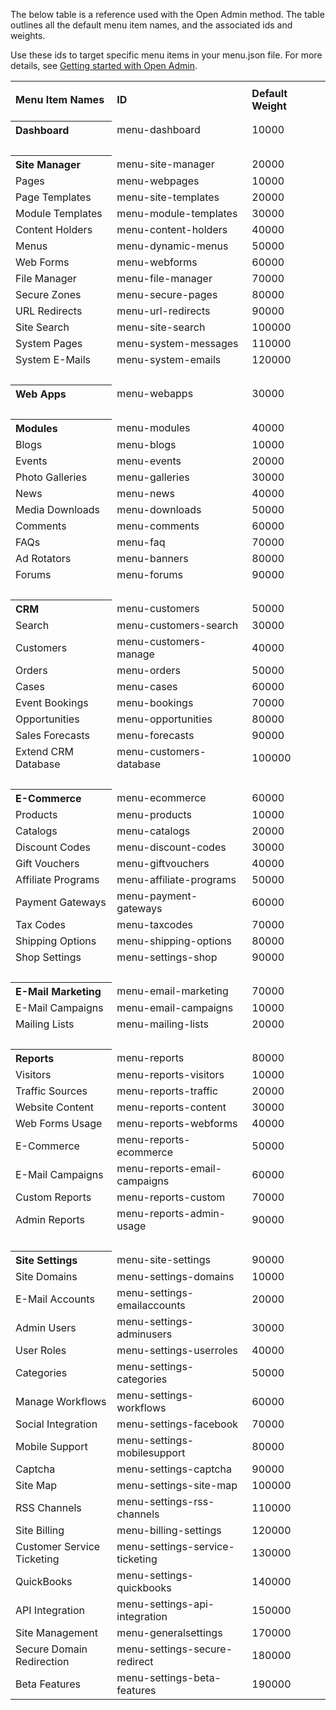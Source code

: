 The below table is a reference used with the Open Admin method. The table outlines all the default menu item names, and the associated ids and weights.

Use these ids to target specific menu items in your menu.json file. For more details, see [Getting started with Open Admin](/content/developer-guides/open-admin/getting-started-with-open-admin.html).

<table>
  <tr>
    <th align="left" width="191" height="58">Menu Item Names</th>
    <th align="left" width="285" widtd="229">ID</th>
    <th align="left" width="158" widtd="294">Default Weight</th>
  </tr>
  <tr>
  <td colspan="4"></td>
  </tr>
  <tr>
  <tr>
    <th align="left" widtd="147">Dashboard</th>
    <td>menu-dashboard</td>
    <td>10000</td>
  </tr>
  <tr>
    <td>&nbsp;</td>
    <td>&nbsp;</td>
    <td>&nbsp;</td>
  </tr>
  <tr>
    <th align="left">Site Manager</th>
    <td>menu-site-manager</td>
    <td>20000</td>
  </tr>
  <tr>
    <td> Pages</td>
    <td>	menu-webpages</td>
    <td>10000</td>
  </tr>
  <tr>
    <td> Page Templates</td>
    <td>	menu-site-templates</td>
    <td>20000</td>
  </tr>
  <tr>
    <td> Module Templates</td>
    <td>	menu-module-templates</td>
    <td>30000</td>
  </tr>
  <tr>
    <td>Content Holders</td>
    <td>	menu-content-holders</td>
    <td>40000</td>
  </tr>
  <tr>
    <td> Menus</td>
    <td>	menu-dynamic-menus</td>
    <td>50000</td>
  </tr>
  <tr>
    <td> Web Forms</td>
    <td>	menu-webforms</td>
    <td>60000</td>
  </tr>
  <tr>
    <td> File Manager</td>
    <td>	menu-file-manager</td>
    <td>70000</td>
  </tr>
  <tr>
    <td> Secure Zones</td>
    <td>	menu-secure-pages</td>
    <td>80000</td>
  </tr>
  <tr>
    <td> URL Redirects</td>
    <td>	menu-url-redirects</td>
    <td>90000</td>
  </tr>
  <tr>
    <td> Site Search</td>
    <td>	menu-site-search</td>
    <td>100000</td>
  </tr>
  <tr>
    <td> System Pages</td>
    <td>	menu-system-messages</td>
    <td>110000</td>
  </tr>
  <tr>
    <td> System E-Mails</td>
    <td>	menu-system-emails </td>
    <td>120000</td>
  </tr>
  <tr>
    <td>&nbsp;</td>
    <td>&nbsp;</td>
    <td>&nbsp;</td>
  </tr>
  <tr>
    <th align="left">Web Apps</th>
    <td>menu-webapps</td>
    <td>30000</td>
  </tr>
  <tr>
    <td>&nbsp;</td>
    <td>&nbsp;</td>
    <td>&nbsp;</td>
      </tr>
  <tr>
    <th align="left">Modules</th>
    <td>menu-modules</td>
    <td>40000</td>
  </tr>
  <tr>
    <td> Blogs</td>
    <td>	menu-blogs</td>
    <td>10000</td>
  </tr>
  <tr>
    <td> Events</td>
    <td>	menu-events</td>
    <td>20000</td>
  </tr>
  <tr>
    <td> Photo Galleries</td>
    <td>	menu-galleries</td>
    <td>30000</td>
  </tr>
  <tr>
    <td> News</td>
    <td>	menu-news</td>
    <td>40000</td>
  </tr>
  <tr>
    <td> Media Downloads</td>
    <td>	menu-downloads</td>
    <td>50000</td>
  </tr>
  <tr>
    <td> Comments</td>
    <td>	menu-comments</td>
    <td>60000</td>
  </tr>
  <tr>
    <td> FAQs</td>
    <td>	menu-faq</td>
    <td>70000</td>
  </tr>
  <tr>
    <td> Ad Rotators</td>
    <td>	menu-banners</td>
    <td>80000</td>
  </tr>
  <tr>
    <td> Forums</td>
    <td>	menu-forums </td>
    <td>90000</td>
  </tr>
  <tr>
    <td>&nbsp;</td>
    <td>&nbsp;</td>
    <td>&nbsp;</td>
  </tr>
  <tr>
    <th align="left">CRM</th>
    <td>menu-customers</td>
    <td>50000</td>
  </tr>
  <tr>
    <td> Search</td>
    <td>	menu-customers-search</td>
    <td>30000</td>
  </tr>
  <tr>
    <td> Customers</td>
    <td>	menu-customers-manage</td>
    <td>40000</td>
  </tr>
  <tr>
    <td> Orders</td>
    <td>	menu-orders</td>
    <td>50000</td>
  </tr>
  <tr>
    <td> Cases</td>
    <td>	menu-cases</td>
    <td>60000</td>
  </tr>
  <tr>
    <td>Event Bookings</td>
    <td>	menu-bookings</td>
    <td>70000</td>
  </tr>
  <tr>
    <td> Opportunities</td>
    <td>	menu-opportunities</td>
    <td>80000</td>
  </tr>
  <tr>
    <td> Sales Forecasts</td>
    <td>	menu-forecasts</td>
    <td>90000</td>
  </tr>
  <tr>
    <td> Extend CRM Database</td>
    <td>	menu-customers-database </td>
    <td>100000</td>
  </tr>
  <tr>
    <td>&nbsp;</td>
    <td>&nbsp;</td>
    <td>&nbsp;</td>
  </tr>
  <tr>
    <th align="left">E-Commerce</th>
    <td>menu-ecommerce</td>
    <td>60000</td>
  </tr>
  <tr>
    <td> Products</td>
    <td>	menu-products</td>
    <td>10000</td>
  </tr>
  <tr>
    <td> Catalogs</td>
    <td>	menu-catalogs</td>
    <td>20000</td>
  </tr>
  <tr>
    <td> Discount Codes</td>
    <td>	menu-discount-codes</td>
    <td>30000</td>
  </tr>
  <tr>
    <td> Gift Vouchers</td>
    <td>	menu-giftvouchers</td>
    <td>40000</td>
  </tr>
  <tr>
    <td> Affiliate Programs</td>
    <td>	menu-affiliate-programs</td>
    <td>50000</td>
  </tr>
  <tr>
    <td> Payment Gateways</td>
    <td>	menu-payment-gateways</td>
    <td>60000</td>
  </tr>
  <tr>
    <td> Tax Codes</td>
    <td>	menu-taxcodes</td>
    <td>70000</td>
  </tr>
  <tr>
    <td> Shipping Options</td>
    <td>	menu-shipping-options</td>
    <td>80000</td>
  </tr>
  <tr>
    <td> Shop Settings</td>
    <td>	menu-settings-shop </td>
    <td>90000</td>
  </tr>
  <tr>
    <td>&nbsp;</td>
    <td>&nbsp;</td>
    <td>&nbsp;</td>
  </tr>
  <tr>
    <th align="left">E-Mail Marketing</th>
    <td>menu-email-marketing</td>
    <td>70000</td>
  </tr>
  <tr>
    <td> E-Mail Campaigns</td>
    <td>	menu-email-campaigns</td>
    <td>10000</td>
  </tr>
  <tr>
    <td> Mailing Lists</td>
    <td>	menu-mailing-lists </td>
    <td>20000</td>
  </tr>
  <tr>
    <td>&nbsp;</td>
    <td>&nbsp;</td>
    <td>&nbsp;</td>
  </tr>
  <tr>
    <th align="left">Reports</th>
    <td>menu-reports</td>
    <td>80000</td>
  </tr>
  <tr>
    <td> Visitors</td>
    <td>	menu-reports-visitors</td>
    <td>10000</td>
  </tr>
  <tr>
    <td height="25"> Traffic Sources</td>
    <td>	menu-reports-traffic</td>
    <td>20000</td>
  </tr>
  <tr>
    <td> Website Content</td>
    <td>	menu-reports-content</td>
    <td>30000</td>
  </tr>
  <tr>
    <td> Web Forms Usage</td>
    <td>	menu-reports-webforms</td>
    <td>40000</td>
  </tr>
  <tr>
    <td> E-Commerce</td>
    <td>	menu-reports-ecommerce</td>
    <td>50000</td>
  </tr>
  <tr>
    <td> E-Mail Campaigns</td>
    <td>	menu-reports-email-campaigns</td>
    <td>60000</td>
  </tr>
  <tr>
    <td> Custom Reports</td>
    <td>	menu-reports-custom</td>
    <td>70000</td>
  </tr>
  <tr>
    <td> Admin Reports</td>
    <td>	menu-reports-admin-usage</td>
    <td>90000</td>
  </tr>
  <tr>
   <td>&nbsp;</td>
   <td>&nbsp;</td>
   <td>&nbsp;</td>
  </tr>
  <tr>
    <th align="left">Site Settings</th>
    <td>menu-site-settings</td>
    <td>90000</td>
  </tr>
  <tr>
    <td> Site Domains</td>
    <td>	menu-settings-domains</td>
    <td>10000</td>
  </tr>
  <tr>
    <td> E-Mail Accounts</td>
    <td>	menu-settings-emailaccounts</td>
    <td>20000</td>
  </tr>
  <tr>
    <td> Admin Users</td>
    <td>	menu-settings-adminusers</td>
    <td>30000</td>
  </tr>
  <tr>
    <td> User Roles</td>
    <td>	menu-settings-userroles</td>
    <td>40000</td>
  </tr>
  <tr>
    <td> Categories</td>
    <td>	menu-settings-categories</td>
    <td>50000</td>
  </tr>
  <tr>
    <td> Manage Workflows</td>
    <td>	menu-settings-workflows</td>
    <td>60000</td>
  </tr>
  <tr>
    <td> Social Integration</td>
    <td>	menu-settings-facebook</td>
    <td>70000</td>
  </tr>
  <tr>
    <td> Mobile Support</td>
    <td>	menu-settings-mobilesupport</td>
    <td>80000</td>
  </tr>
  <tr>
    <td> Captcha</td>
    <td>	menu-settings-captcha</td>
    <td>90000</td>
  </tr>
  <tr>
    <td> Site Map</td>
    <td>	menu-settings-site-map</td>
    <td>100000</td>
  </tr>
  <tr>
    <td> RSS Channels</td>
    <td>	menu-settings-rss-channels</td>
    <td>110000</td>
  </tr>
  <tr>
    <td> Site Billing</td>
    <td>	menu-billing-settings</td>
    <td>120000</td>
  </tr>
  <tr>
    <td> Customer Service Ticketing</td>
    <td>	menu-settings-service-ticketing</td>
    <td>130000</td>
  </tr>
  <tr>
    <td> QuickBooks</td>
    <td>	menu-settings-quickbooks</td>
    <td>140000</td>
  </tr>
  <tr>
    <td>API Integration</td>
    <td>	menu-settings-api-integration</td>
    <td>150000</td>
  </tr>
  <tr>
    <td> Site Management</td>
    <td>	menu-generalsettings</td>
    <td>170000</td>
  </tr>
  <tr>
    <td> Secure Domain Redirection</td>
    <td>	menu-settings-secure-redirect</td>
    <td>180000</td>
  </tr>
  <tr>
    <td> Beta Features</td>
    <td>	menu-settings-beta-features</td>
    <td>190000</td>
  </tr>
</table>
